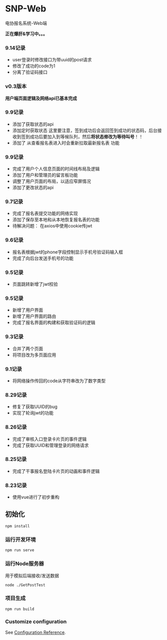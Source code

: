 # SNP-Web
电协报名系统-Web端


**正在爆肝&学习中。。。**

### 9.14记录
- user登录时修改接口为带uuid的post请求
- 修改了成功的code为1
- 分离了验证码接口

### v0.3版本
 **用户端页面逻辑及网络api已基本完成**

### 9.9记录
- 添加了获取状态的api
- 添加定时获取状态 这里要注意，签到成功后会返回签到成功的状态码，后台接收到签到成功后要加入到等候队列，然后**将状态修改为等待叫号**！！
- 添加了 从查看报名表进入时会重新拉取最新报名表 功能

### 9.9记录
- 完成了用户个人信息页面的时间线布局及逻辑
- 添加了用户和管理员的留言板功能
- 调整了用户页面的布局，以适应窄屏情况
- 添加了更改状态的api

### 9.7记录
- 完成了报名表提交功能的网络实现
- 添加了保存至本地和从本地恢复报名表的功能
- 待解决问题： 在axios中使用cookie传jwt

### 9.6记录
- 报名表根据jwt的phone字段控制显示手机号验证码输入框
- 完成了向后台发送手机号的功能

### 9.5记录
- 页面跳转新增了jwt校验

### 9.5记录
- 新增了用户界面
- 新增了用户界面的路由
- 完成了报名界面的构建和获取验证码的逻辑

### 9.3记录
- 合并了两个页面
- 将项目改为多页面应用

### 9.1记录
- 将网络操作传回的code从字符串改为了数字类型

### 8.29记录
- 修复了获取UUID的bug
- 实现了轮询jwt的功能

### 8.26记录
- 完成了审核入口登录卡片页的事件逻辑
- 完成了获取UUID和管理登录的网络请求

### 8.25记录
- 完成了干事报名登陆卡片页的动画和事件逻辑
### 8.23记录
- 使用vue进行了初步重构

## 初始化
```
npm install
```

### 运行开发环境
```
npm run serve
```
### 运行Node服务器
用于模拟后端接收/发送数据
```
node ./GetPostTest
```

### 项目生成
```
npm run build
```

### Customize configuration
See [Configuration Reference](https://cli.vuejs.org/config/).
